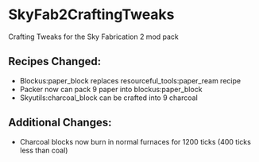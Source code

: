 # SkyFab2CraftingTweaks
Crafting Tweaks for the Sky Fabrication 2 mod pack

## Recipes Changed:
* Blockus:paper_block replaces resourceful_tools:paper_ream recipe
* Packer now can pack 9 paper into blockus:paper_block
* Skyutils:charcoal_block can be crafted into 9 charcoal

## Additional Changes:
* Charcoal blocks now burn in normal furnaces for 1200 ticks (400 ticks less than coal)
